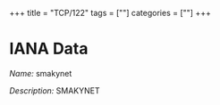 +++
title = "TCP/122"
tags = [""]
categories = [""]
+++



# IANA Data

_Name:_ smakynet

_Description:_ SMAKYNET

